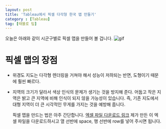 ```yaml
---
layout: post
title: 'Tableau에서 픽셀 다각형 한국 맵 만들기'
category : [Tableau]
tag: [태블로 팁]
---
```

 
 오늘은 아래와 같이 시군구별로 픽셀 맵을 만들어 볼 겁니다.
 ![gif](https://drive.google.com/uc?id=1cIn9xxcp-hxY9_snw5r-nRRSBOT3n5E5) 
 
 # **픽셀 맵의 장점**
 
* 위경도 지도는 다각형 렌더링을 거쳐야 해서 성능이 저하되는 반면, 도형이기 때문에 훨씬 빠르다.
    
* 지역의 크기가 달라서 색상 인식의 문제가 생기는 것을 방지해 준다. 
  어둡고 작은 지역은 밝고 큰 지역에 비해 인식이 되지 않을 가능성이 있습니다.
  즉, 기존 지도에서 대형 지역이  더 큰 시각적인 무게를 가지는 것을 예방해 줍니다.
  
  
  픽셀 맵을 만드는 법은 아주 간단합니다.
  [엑셀 파일 다운로드 링크](https://drive.google.com/uc?id=1q6p1fcKT1ct2PiCH5sAocmSMMBi1xSYL)
  제가 만든 이 엑셀 파일을 다운로드하시고 열 선반에 space, 행 선반에 row를 넣어 주시면 됩니다.
  
  
 

 
